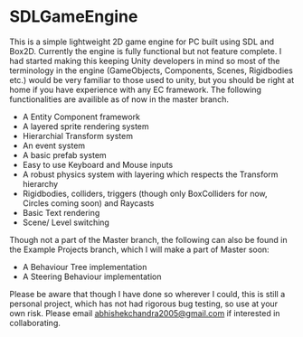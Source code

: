 # SDLGameEngine

This is a simple lightweight 2D game engine for PC built using SDL and Box2D.
Currently the engine is fully functional but not feature complete. I had started making this keeping Unity developers in mind so most of the terminology in the engine (GameObjects, Components, Scenes, Rigidbodies etc.) would be very familiar to those used to unity, but you should be right at home if you have experience with any EC framework.
The following functionalities are availible as of now in the master branch.

- A Entity Component framework 
- A layered sprite rendering system 
- Hierarchial Transform system
- An event system
- A basic prefab system
- Easy to use Keyboard and Mouse inputs
- A robust physics system with layering which respects the Transform hierarchy
- Rigidbodies, colliders, triggers (though only BoxColliders for now, Circles coming soon) and Raycasts
- Basic Text rendering
- Scene/ Level switching

Though not a part of the Master branch, the following can also be found in the Example Projects branch, which I will make a part of Master soon:
- A Behaviour Tree implementation
- A Steering Behaviour implementation

Please be aware that though I have done so wherever I could, this is still a personal project, which has not had rigorous bug testing, so use at your own risk.
Please email abhishekchandra2005@gmail.com if interested in collaborating.

